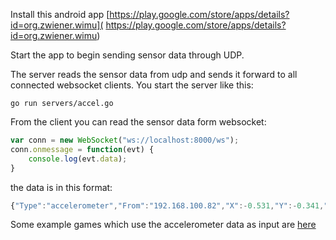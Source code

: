

Install this android app [https://play.google.com/store/apps/details?id=org.zwiener.wimu]( https://play.google.com/store/apps/details?id=org.zwiener.wimu)

Start the app to begin sending sensor data through UDP.

The server reads the sensor data from udp and sends it forward to all connected websocket clients. You start the server like this:

```
go run servers/accel.go
```

From the client you can read the sensor data form websocket:

```javascript
var conn = new WebSocket("ws://localhost:8000/ws");
conn.onmessage = function(evt) {
    console.log(evt.data);
}
```

the data is in this format:

```javascript
{"Type":"accelerometer","From":"192.168.100.82","X":-0.531,"Y":-0.341,"Z":9.834}
```

Some example games which use the accelerometer data as input are [here](apps/)

